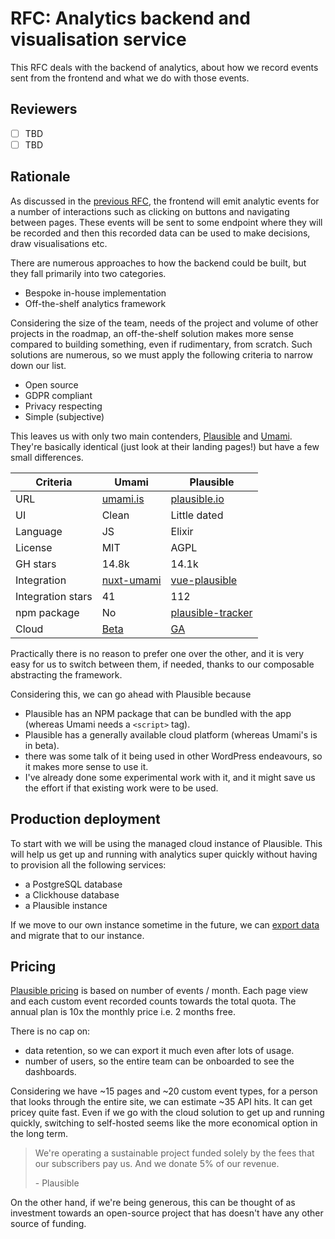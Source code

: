 # RFC: Analytics backend and visualisation service

This RFC deals with the backend of analytics, about how we record events sent
from the frontend and what we do with those events.

## Reviewers

- [ ] TBD
- [ ] TBD

## Rationale

As discussed in the [previous RFC](20221006-implementation_plan_frontend.md),
the frontend will emit analytic events for a number of interactions such as
clicking on buttons and navigating between pages. These events will be sent to
some endpoint where they will be recorded and then this recorded data can be
used to make decisions, draw visualisations etc.

There are numerous approaches to how the backend could be built, but they fall
primarily into two categories.

- Bespoke in-house implementation
- Off-the-shelf analytics framework

Considering the size of the team, needs of the project and volume of other
projects in the roadmap, an off-the-shelf solution makes more sense compared to
building something, even if rudimentary, from scratch. Such solutions are
numerous, so we must apply the following criteria to narrow down our list.

- Open source
- GDPR compliant
- Privacy respecting
- Simple (subjective)

This leaves us with only two main contenders, [Plausible](https://plausible.io/)
and [Umami](https://umami.is/). They're basically identical (just look at their
landing pages!) but have a few small differences.

| Criteria          | Umami           | Plausible              |
| ----------------- | --------------- | ---------------------- |
| URL               | [umami.is][1]   | [plausible.io][2]      |
| UI                | Clean           | Little dated           |
| Language          | JS              | Elixir                 |
| License           | MIT             | AGPL                   |
| GH stars          | 14.8k           | 14.1k                  |
| Integration       | [nuxt-umami][3] | [vue-plausible][4]     |
| Integration stars | 41              | 112                    |
| npm package       | No              | [plausible-tracker][5] |
| Cloud             | [Beta][6]       | [GA][7]                |

[1]: https://umami.is/
[2]: https://plausible.io/
[3]: https://github.com/ijkml/nuxt-umami/tree/main
[4]: https://github.com/moritzsternemann/vue-plausible
[5]: https://github.com/plausible/plausible-tracker
[6]: https://cloud.umami.is/login
[7]: https://plausible.io/login

Practically there is no reason to prefer one over the other, and it is very easy
for us to switch between them, if needed, thanks to our composable abstracting
the framework.

Considering this, we can go ahead with Plausible because

- Plausible has an NPM package that can be bundled with the app (whereas Umami
  needs a `<script>` tag).
- Plausible has a generally available cloud platform (whereas Umami's is in
  beta).
- there was some talk of it being used in other WordPress endeavours, so it
  makes more sense to use it.
- I've already done some experimental work with it, and it might save us the
  effort if that existing work were to be used.

## Production deployment

To start with we will be using the managed cloud instance of Plausible. This
will help us get up and running with analytics super quickly without having to
provision all the following services:

- a PostgreSQL database
- a Clickhouse database
- a Plausible instance

If we move to our own instance sometime in the future, we can
[export data](https://plausible.io/docs/export-stats) and migrate that to our
instance.

## Pricing

[Plausible pricing](https://plausible.io/#pricing) is based on number of events
/ month. Each page view and each custom event recorded counts towards the total
quota. The annual plan is 10x the monthly price i.e. 2 months free.

There is no cap on:

- data retention, so we can export it much even after lots of usage.
- number of users, so the entire team can be onboarded to see the dashboards.

Considering we have ~15 pages and ~20 custom event types, for a person that
looks through the entire site, we can estimate ~35 API hits. It can get pricey
quite fast. Even if we go with the cloud solution to get up and running quickly,
switching to self-hosted seems like the more economical option in the long term.

> We're operating a sustainable project funded solely by the fees that our
> subscribers pay us. And we donate 5% of our revenue.
>
> \- Plausible

On the other hand, if we're being generous, this can be thought of as investment
towards an open-source project that has doesn't have any other source of
funding.
